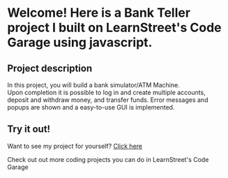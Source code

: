 
Welcome! Here is a Bank Teller project I built on LearnStreet's Code Garage using javascript.
===============================================================================================================

Project description
-------------------------

In this project, you will build a bank simulator/ATM Machine.
<br>
Upon completion it is possible to log in and create multiple accounts, deposit and withdraw money, and transfer funds. Error messages and popups are shown and a easy-to-use GUI is implemented.


Try it out!
--------------

Want to see my project for yourself? [Click here](http://www.learnstreet.com//view_profile/51c89d7576b99c7cca00018f/project)

Check out out more coding projects you can do in LearnStreet's Code Garage
		